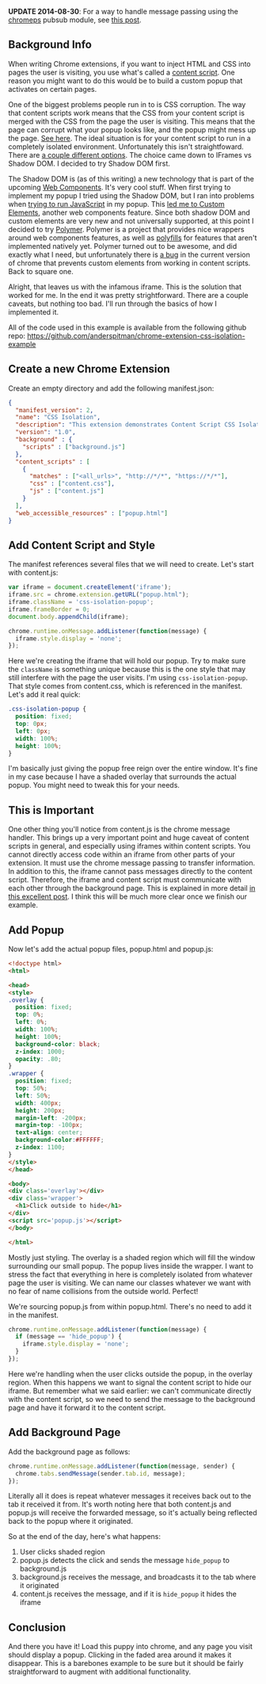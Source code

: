 **UPDATE 2014-08-30**: For a way to handle message passing using the 
[chromeps](https://github.com/anderspitman/chromeps) pubsub module, see
[this post](http://anderspitman.com/blog/2014/08/30/chrome-extension-pubsub/).

## Background Info

When writing Chrome extensions, if you want to inject HTML and CSS into pages the user is
visiting, you use what's called a
[content script](https://developer.chrome.com/extensions/content_scripts).
One reason you might want to do this would be to build a custom popup
that activates on certain pages.

One of the biggest problems people run in to is CSS corruption. The way that content
scripts work means that the CSS from your content script is merged with the CSS
from the page the user is visiting. This means that the page can corrupt what
your popup looks like, and the popup might mess up the page.
[See here](http://stackoverflow.com/q/12783217/943814).
The ideal
situation is for your content script to run in a completely isolated environment.
Unfortunately this isn't straightfoward. There are 
[a couple different options](http://stackoverflow.com/a/20241247/943814). The choice came down to IFrames vs Shadow DOM. I decided to try
Shadow DOM first.

The Shadow DOM is (as of this writing) a new technology that is part of the upcoming
[Web Components](http://webcomponents.org/). It's very cool stuff.
When first trying to implement my popup I tried using the Shadow DOM, but I ran into 
problems when 
[trying to run JavaScript](http://stackoverflow.com/q/25048359/943814)
in my popup. This
[led me to Custom Elements](http://stackoverflow.com/a/25053376/943814),
another web components feature. Since both shadow DOM and custom elements are very new
and not universally supported, at this point I decided to try 
[Polymer](http://www.polymer-project.org/).
Polymer is a project that provides nice wrappers around web components features, as well
as 
[polyfills](http://remysharp.com/2010/10/08/what-is-a-polyfill/) for features that aren't
implemented natively yet. Polymer turned out to be awesome, and did exactly what
I need, but unfortunately there is 
[a bug](https://code.google.com/p/chromium/issues/detail?id=390807)
in the current version of chrome that
prevents custom elements from working in content scripts. Back to square one.

Alright, that leaves us with the infamous iframe. This is the solution that
worked for me. In the end it was pretty strightforward. There are a couple
caveats, but nothing too bad. I'll run through the basics of how I implemented
it.

All of the code used in this example is available from the following github repo:
https://github.com/anderspitman/chrome-extension-css-isolation-example

## Create a new Chrome Extension

Create an empty directory and add the following manifest.json:

```json
{
  "manifest_version": 2,
  "name": "CSS Isolation",
  "description": "This extension demonstrates Content Script CSS Isolation",
  "version": "1.0",
  "background" : {
    "scripts" : ["background.js"]
  },
  "content_scripts" : [
    {
      "matches" : ["<all_urls>", "http://*/*", "https://*/*"],
      "css" : ["content.css"],
      "js" : ["content.js"]
    }
  ],
  "web_accessible_resources" : ["popup.html"]
}
```

## Add Content Script and Style

The manifest references several files that we will need to create. Let's start
with content.js:

```javascript
var iframe = document.createElement('iframe');
iframe.src = chrome.extension.getURL("popup.html");
iframe.className = 'css-isolation-popup';
iframe.frameBorder = 0;
document.body.appendChild(iframe);

chrome.runtime.onMessage.addListener(function(message) {
  iframe.style.display = 'none';
});
```

Here we're creating the iframe that will hold our popup. Try to make sure the
`className` is something unique because this is the one style that may
still interfere with the page the user visits. I'm using `css-isolation-popup`.
That style comes from content.css, which is referenced in the manifest. Let's
add it real quick:

```css
.css-isolation-popup {
  position: fixed;
  top: 0px;
  left: 0px;
  width: 100%;
  height: 100%;
}
```

I'm basically just giving the popup free reign over the entire window. It's fine in
my case because I have a shaded overlay that surrounds the actual popup. You might need
to tweak this for your needs.

## This is Important

One other thing you'll notice from content.js is the chrome message handler.
This brings up a very important point and huge caveat of content scripts in
general, and especially using iframes within content scripts. You cannot
directly access code within an iframe from other parts of your extension.
It must use the chrome message
passing to transfer information. In addition to this, the iframe
cannot pass messages directly to the content script. Therefore, the
iframe and content script must communicate with each other through
the background page. This is explained in more detail
[in this excellent post](http://www.sitepoint.com/chrome-extensions-bridging-the-gap-between-layers/).
I think this will be much more clear once we finish our example.

## Add Popup

Now let's add the actual popup files, popup.html and popup.js:

```html
<!doctype html>
<html>

<head>
<style>
.overlay {
  position: fixed;
  top: 0%;
  left: 0%;
  width: 100%;
  height: 100%;
  background-color: black;
  z-index: 1000;
  opacity: .80;
}
.wrapper {
  position: fixed;
  top: 50%;
  left: 50%;
  width: 400px;
  height: 200px;
  margin-left: -200px;
  margin-top: -100px;
  text-align: center;
  background-color:#FFFFFF;
  z-index: 1100;
}
</style>
</head>

<body>
<div class='overlay'></div>
<div class='wrapper'>
  <h1>Click outside to hide</h1>
</div>
<script src='popup.js'></script>
</body>

</html>
```

Mostly just styling. The overlay is a shaded region which will fill the window
surrounding our small popup. The popup lives inside the wrapper. I want to stress the
fact that everything in here is completely isolated from whatever page the user
is visiting. We can name our classes whatever we want with no fear of
name collisions from the outside world. Perfect!

We're sourcing popup.js from within popup.html. There's no need to
add it in the manifest.

```javascript
chrome.runtime.onMessage.addListener(function(message) {
  if (message == 'hide_popup') {
    iframe.style.display = 'none';
  }
});
```

Here we're handling when the user clicks outside the popup, in the overlay
region. When this happens we want to signal the content script to hide
our iframe. But remember what we said earlier: we can't communicate
directly with the content script, so we need to send the message to
the background page and have it forward it to the content script.

## Add Background Page

Add the background page as follows:

```javascript
chrome.runtime.onMessage.addListener(function(message, sender) {
  chrome.tabs.sendMessage(sender.tab.id, message);
});
```

Literally all it does is repeat whatever messages it receives back out to the
tab it received it from. It's worth noting here that both content.js and 
popup.js will receive the forwarded message, so it's actually being
reflected back to the popup where it originated.

So at the end of the day, here's what happens:

1. User clicks shaded region
2. popup.js detects the click and sends the message `hide_popup` to background.js
3. background.js receives the message, and broadcasts it to the tab where it originated
4. content.js receives the message, and if it is `hide_popup` it hides the iframe

## Conclusion

And there you have it! Load this puppy into chrome, and any page you visit should
display a popup. Clicking in the faded area around it makes it disappear.
This is a barebones example to be sure but it should
be fairly straightforward to augment with additional functionality.

